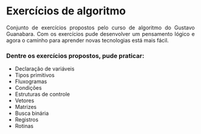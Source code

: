 # Exercícios de algoritmo

<p align = "justify">
Conjunto de exercícios propostos pelo curso de algoritmo do Gustavo Guanabara. Com os exercícios pude desenvolver um pensamento lógico e agora o caminho para aprender novas tecnologias está mais fácil.
</p>

### Dentre os exercícios propostos, pude praticar:

- Declaração de variáveis
- Tipos primitivos
- Fluxogramas
- Condições
- Estruturas de controle
- Vetores
- Matrizes
- Busca binária
- Registros
- Rotinas
